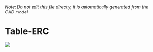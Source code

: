 ###### Note: Do not edit this file directly, it is automatically generated from the CAD model

# Table-ERC

![](/project.svg)

